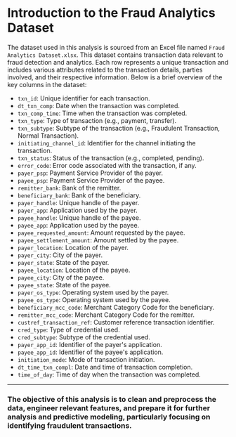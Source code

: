# Introduction to the Fraud Analytics Dataset
 The dataset used in this analysis is sourced from an Excel file named `Fraud Analytics Dataset.xlsx`. This dataset contains transaction data relevant to fraud detection and analytics. Each row represents a unique transaction and includes various attributes related to the transaction details, parties involved, and their respective information. Below is a brief overview of the key columns in the dataset:

- `txn_id`: Unique identifier for each transaction.
- `dt_txn_comp`: Date when the transaction was completed.
- `txn_comp_time`: Time when the transaction was completed.
- `txn_type`: Type of transaction (e.g., payment, transfer).
- `txn_subtype`: Subtype of the transaction (e.g., Fraudulent Transaction, Normal Transaction).
- `initiating_channel_id`: Identifier for the channel initiating the transaction.
- `txn_status`: Status of the transaction (e.g., completed, pending).
- `error_code`: Error code associated with the transaction, if any.
- `payer_psp`: Payment Service Provider of the payer.
- `payee_psp`: Payment Service Provider of the payee.
- `remitter_bank`: Bank of the remitter.
- `beneficiary_bank`: Bank of the beneficiary.
- `payer_handle`: Unique handle of the payer.
- `payer_app`: Application used by the payer.
- `payee_handle`: Unique handle of the payee.
- `payee_app`: Application used by the payee.
- `payee_requested_amount`: Amount requested by the payee.
- `payee_settlement_amount`: Amount settled by the payee.
- `payer_location`: Location of the payer.
- `payer_city`: City of the payer.
- `payer_state`: State of the payer.
- `payee_location`: Location of the payee.
- `payee_city`: City of the payee.
- `payee_state`: State of the payee.
- `payer_os_type`: Operating system used by the payer.
- `payee_os_type`: Operating system used by the payee.
- `beneficiary_mcc_code`: Merchant Category Code for the beneficiary.
- `remitter_mcc_code`: Merchant Category Code for the remitter.
- `custref_transaction_ref`: Customer reference transaction identifier.
- `cred_type`: Type of credential used.
- `cred_subtype`: Subtype of the credential used.
- `payer_app_id`: Identifier of the payer's application.
- `payee_app_id`: Identifier of the payee's application.
- `initiation_mode`: Mode of transaction initiation.
- `dt_time_txn_compl`: Date and time of transaction completion.
- `time_of_day`: Time of day when the transaction was completed.
---
### The objective of this analysis is to clean and preprocess the data, engineer relevant features, and prepare it for further analysis and predictive modeling, particularly focusing on identifying fraudulent transactions.
